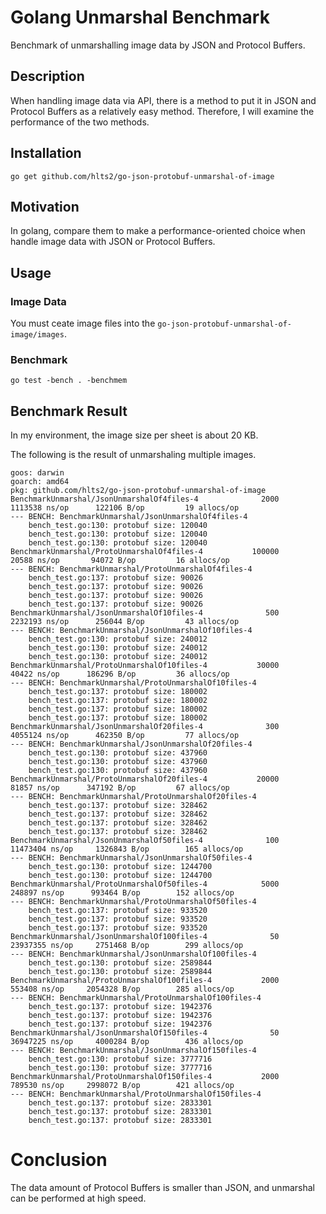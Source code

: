 # Golang Unmarshal Benchmark
Benchmark of unmarshalling image data by JSON and Protocol Buffers.

## Description
When handling image data via API, there is a method to put it in JSON and Protocol Buffers as a relatively easy method. Therefore, I will examine the performance of the two methods.

## Installation

```
go get github.com/hlts2/go-json-protobuf-unmarshal-of-image
```

## Motivation
In golang, compare them to make a performance-oriented choice when handle image data with JSON or Protocol Buffers.

## Usage

### Image Data
You must ceate image files into the `go-json-protobuf-unmarshal-of-image/images`.

### Benchmark

```
go test -bench . -benchmem
```

## Benchmark Result
In my environment, the image size per sheet is about 20 KB.

The following is the result of unmarshaling multiple images.

```
goos: darwin
goarch: amd64
pkg: github.com/hlts2/go-json-protobuf-unmarshal-of-image
BenchmarkUnmarshal/JsonUnmarshalOf4files-4         	    2000	   1113538 ns/op	  122106 B/op	      19 allocs/op
--- BENCH: BenchmarkUnmarshal/JsonUnmarshalOf4files-4
    bench_test.go:130: protobuf size: 120040
    bench_test.go:130: protobuf size: 120040
    bench_test.go:130: protobuf size: 120040
BenchmarkUnmarshal/ProtoUnmarshalOf4files-4        	  100000	     20588 ns/op	   94072 B/op	      16 allocs/op
--- BENCH: BenchmarkUnmarshal/ProtoUnmarshalOf4files-4
    bench_test.go:137: protobuf size: 90026
    bench_test.go:137: protobuf size: 90026
    bench_test.go:137: protobuf size: 90026
    bench_test.go:137: protobuf size: 90026
BenchmarkUnmarshal/JsonUnmarshalOf10files-4        	     500	   2232193 ns/op	  256044 B/op	      43 allocs/op
--- BENCH: BenchmarkUnmarshal/JsonUnmarshalOf10files-4
    bench_test.go:130: protobuf size: 240012
    bench_test.go:130: protobuf size: 240012
    bench_test.go:130: protobuf size: 240012
BenchmarkUnmarshal/ProtoUnmarshalOf10files-4       	   30000	     40422 ns/op	  186296 B/op	      36 allocs/op
--- BENCH: BenchmarkUnmarshal/ProtoUnmarshalOf10files-4
    bench_test.go:137: protobuf size: 180002
    bench_test.go:137: protobuf size: 180002
    bench_test.go:137: protobuf size: 180002
    bench_test.go:137: protobuf size: 180002
BenchmarkUnmarshal/JsonUnmarshalOf20files-4        	     300	   4055124 ns/op	  462350 B/op	      77 allocs/op
--- BENCH: BenchmarkUnmarshal/JsonUnmarshalOf20files-4
    bench_test.go:130: protobuf size: 437960
    bench_test.go:130: protobuf size: 437960
    bench_test.go:130: protobuf size: 437960
BenchmarkUnmarshal/ProtoUnmarshalOf20files-4       	   20000	     81857 ns/op	  347192 B/op	      67 allocs/op
--- BENCH: BenchmarkUnmarshal/ProtoUnmarshalOf20files-4
    bench_test.go:137: protobuf size: 328462
    bench_test.go:137: protobuf size: 328462
    bench_test.go:137: protobuf size: 328462
    bench_test.go:137: protobuf size: 328462
BenchmarkUnmarshal/JsonUnmarshalOf50files-4        	     100	  11473404 ns/op	 1326843 B/op	     165 allocs/op
--- BENCH: BenchmarkUnmarshal/JsonUnmarshalOf50files-4
    bench_test.go:130: protobuf size: 1244700
    bench_test.go:130: protobuf size: 1244700
BenchmarkUnmarshal/ProtoUnmarshalOf50files-4       	    5000	    248897 ns/op	  993464 B/op	     152 allocs/op
--- BENCH: BenchmarkUnmarshal/ProtoUnmarshalOf50files-4
    bench_test.go:137: protobuf size: 933520
    bench_test.go:137: protobuf size: 933520
    bench_test.go:137: protobuf size: 933520
BenchmarkUnmarshal/JsonUnmarshalOf100files-4       	      50	  23937355 ns/op	 2751468 B/op	     299 allocs/op
--- BENCH: BenchmarkUnmarshal/JsonUnmarshalOf100files-4
    bench_test.go:130: protobuf size: 2589844
    bench_test.go:130: protobuf size: 2589844
BenchmarkUnmarshal/ProtoUnmarshalOf100files-4      	    2000	    553408 ns/op	 2054328 B/op	     285 allocs/op
--- BENCH: BenchmarkUnmarshal/ProtoUnmarshalOf100files-4
    bench_test.go:137: protobuf size: 1942376
    bench_test.go:137: protobuf size: 1942376
    bench_test.go:137: protobuf size: 1942376
BenchmarkUnmarshal/JsonUnmarshalOf150files-4       	      50	  36947225 ns/op	 4000284 B/op	     436 allocs/op
--- BENCH: BenchmarkUnmarshal/JsonUnmarshalOf150files-4
    bench_test.go:130: protobuf size: 3777716
    bench_test.go:130: protobuf size: 3777716
BenchmarkUnmarshal/ProtoUnmarshalOf150files-4      	    2000	    789530 ns/op	 2998072 B/op	     421 allocs/op
--- BENCH: BenchmarkUnmarshal/ProtoUnmarshalOf150files-4
    bench_test.go:137: protobuf size: 2833301
    bench_test.go:137: protobuf size: 2833301
    bench_test.go:137: protobuf size: 2833301

```

# Conclusion
The data amount of Protocol Buffers is smaller than JSON, and unmarshal can be performed at high speed.
